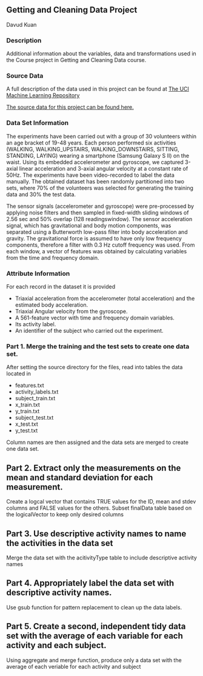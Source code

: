 ## Getting and Cleaning Data Project

Davud Kuan

### Description
Additional information about the variables, data and transformations used in the Course project in Getting and Cleaning Data course.

### Source Data
A full description of the data used in this project can be found at [The UCI Machine Learning Repository](httparchive.ics.uci.edumldatasetsHuman+Activity+Recognition+Using+Smartphones)

[The source data for this project can be found here.](httpsd396qusza40orc.cloudfront.netgetdata%2Fprojectfiles%2FUCI%20HAR%20Dataset.zip)

### Data Set Information
The experiments have been carried out with a group of 30 volunteers within an age bracket of 19-48 years. Each person performed six activities (WALKING, WALKING_UPSTAIRS, WALKING_DOWNSTAIRS, SITTING, STANDING, LAYING) wearing a smartphone (Samsung Galaxy S II) on the waist. Using its embedded accelerometer and gyroscope, we captured 3-axial linear acceleration and 3-axial angular velocity at a constant rate of 50Hz. The experiments have been video-recorded to label the data manually. The obtained dataset has been randomly partitioned into two sets, where 70% of the volunteers was selected for generating the training data and 30% the test data. 

The sensor signals (accelerometer and gyroscope) were pre-processed by applying noise filters and then sampled in fixed-width sliding windows of 2.56 sec and 50% overlap (128 readingswindow). The sensor acceleration signal, which has gravitational and body motion components, was separated using a Butterworth low-pass filter into body acceleration and gravity. The gravitational force is assumed to have only low frequency components, therefore a filter with 0.3 Hz cutoff frequency was used. From each window, a vector of features was obtained by calculating variables from the time and frequency domain.

### Attribute Information
For each record in the dataset it is provided 
- Triaxial acceleration from the accelerometer (total acceleration) and the estimated body acceleration. 
- Triaxial Angular velocity from the gyroscope. 
- A 561-feature vector with time and frequency domain variables. 
- Its activity label. 
- An identifier of the subject who carried out the experiment.

### Part 1. Merge the training and the test sets to create one data set.
After setting the source directory for the files, read into tables the data located in
- features.txt
- activity_labels.txt
- subject_train.txt
- x_train.txt
- y_train.txt
- subject_test.txt
- x_test.txt
- y_test.txt

Column names are then assigned and the data sets are merged to create one data set.

## Part 2. Extract only the measurements on the mean and standard deviation for each measurement. 
Create a logcal vector that contains TRUE values for the ID, mean and stdev columns and FALSE values for the others.
Subset finalData table based on the logicalVector to keep only desired columns

## Part 3. Use descriptive activity names to name the activities in the data set
Merge the data set with the acitivityType table to include descriptive activity names

## Part 4. Appropriately label the data set with descriptive activity names.
Use gsub function for pattern replacement to clean up the data labels.

## Part 5. Create a second, independent tidy data set with the average of each variable for each activity and each subject. 
Using aggregate and merge function, produce only a data set with the average of each veriable for each activity and subject